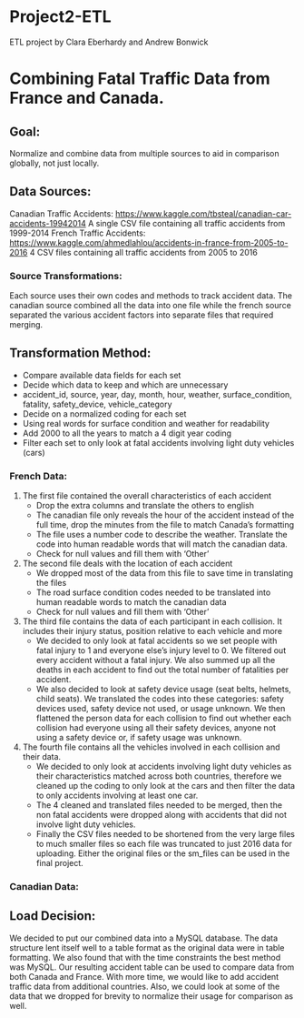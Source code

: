 # Project2-ETL
ETL project by Clara Eberhardy and Andrew Bonwick

# Combining Fatal Traffic Data from France and Canada.

## Goal: 
Normalize and combine data from multiple sources to aid in comparison globally, not just locally.

## Data Sources: 
Canadian Traffic Accidents:
	https://www.kaggle.com/tbsteal/canadian-car-accidents-19942014
	A single CSV file containing all traffic accidents from 1999-2014
French Traffic Accidents:
	https://www.kaggle.com/ahmedlahlou/accidents-in-france-from-2005-to-2016
	4 CSV files containing all traffic accidents from 2005 to 2016

### Source Transformations:
Each source uses their own codes and methods to track accident data.  The canadian source combined all the data into one file while the french source separated the various accident factors into separate files that required merging.

## Transformation Method:
* Compare available data fields for each set
* Decide which data to keep and which are unnecessary
* accident_id, source, year, day, month, hour, weather, surface_condition, fatality, safety_device, vehicle_category
* Decide on a normalized coding for each set
* Using real words for surface condition and weather for readability
* Add 2000 to all the years to match a 4 digit year coding
* Filter each set to only look at fatal accidents involving light duty vehicles (cars)
	
### French Data:
1. The first file contained the overall characteristics of each accident
	- Drop the extra columns and translate the others to english
	- The canadian file only reveals the hour of the accident instead of the full time, drop the minutes from the file to match Canada’s formatting
	- The file uses a number code to describe the weather.  Translate the code into human readable words that will match the canadian data.
	- Check for null values and fill them with ‘Other’
2. The second file deals with the location of each accident
	- We dropped most of the data from this file to save time in translating the files
	- The road surface condition codes needed to be translated into human readable words to match the canadian data
	- Check for null values and fill them with ‘Other’
3. The third file contains the data of each participant in each collision.  It includes their injury status, position relative to each vehicle and more
	- We decided to only look at fatal accidents so we set people with fatal injury to 1 and everyone else’s injury level to 0.  We filtered out every accident without a fatal injury. We also summed up all the deaths in each accident to find out the total number of fatalities per accident.
	- We also decided to look at safety device usage (seat belts, helmets, child seats).  We translated the codes into these categories: safety devices used, safety device not used, or usage unknown.  We then flattened the person data for each collision to find out whether each collision had everyone using all their safety devices, anyone not using a safety device or, if safety usage was unknown.
4.  The fourth file contains all the vehicles involved in each collision and their data.
	- We decided to only look at accidents involving light duty vehicles as their characteristics matched across both countries, therefore we cleaned up the coding to only look at the cars and then filter the data to only accidents involving at least one car.
	- The 4 cleaned and translated files needed to be merged, then the non fatal accidents were dropped along with accidents that did not involve light duty vehicles.
	- Finally the CSV files needed to be shortened from the very large files to much smaller files so each file was truncated to just 2016 data for uploading.  Either the original files or the sm_files can be used in the final project.

### Canadian Data:




## Load Decision:
We decided to put our combined data into a MySQL database.  The data structure lent itself well to a table format as the original data were in table formatting.  We also found that with the time constraints the best method was MySQL.  Our resulting accident table can be used to compare data from both Canada and France.  With more time, we would like to add accident traffic data from additional countries.  Also, we could look at some of the data that we dropped for brevity to normalize their usage for comparison as well.
